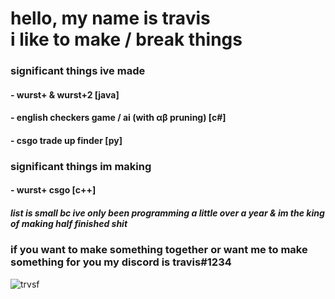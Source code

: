 <h1>
hello, my name is travis <br>
i like to make / break things
</h1>

<h3>significant things ive made</h3>
<h4> - wurst+ & wurst+2 [java]</h4>
<h4> - english checkers game / ai (with αβ pruning) [c#]</h4>
<h4> - csgo trade up finder [py]</h4>

<h3>significant things im making</h3>
<h4> - wurst+ csgo [c++]</h4>

<h5> list is small bc ive only been programming a little over a year & im the king of making half finished shit </h5>

<h3>if you want to make something together or want me to make something for you my discord is travis#1234</h3>


<p> <img src="https://komarev.com/ghpvc/?username=trvsf&color=8E64D0" alt="trvsf" /> </p>
